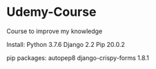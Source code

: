 # Udemy-Course
Course to improve my knowledge

Install:
  Python 3.7.6
  Django 2.2
  Pip 20.0.2


pip packages:
  autopep8
  django-crispy-forms 1.8.1
